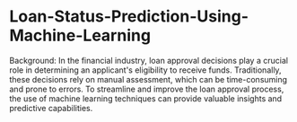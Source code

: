 # Loan-Status-Prediction-Using-Machine-Learning
Background:
In the financial industry, loan approval decisions play 
a crucial role in determining an applicant's eligibility to receive funds. 
Traditionally, these decisions rely on manual assessment, which can be time-consuming and 
prone to errors. To streamline and improve the loan approval process, 
the use of machine learning techniques
can provide valuable insights and predictive capabilities.
